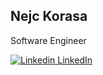## Nejc Korasa

Software Engineer

[![Linkedin](https://i.stack.imgur.com/gVE0j.png) LinkedIn](https://www.linkedin.com/nejckorasa)

